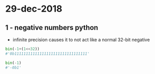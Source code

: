 # 29-dec-2018

## 1 - negative numbers python

- infinite precision causes it to not act like a normal 32-bit negative

```python
bin(-1+(1<<32))
#'0b11111111111111111111111111111111'

bin(-1)
#'-0b1'
```
